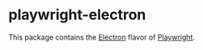 # playwright-electron
This package contains the [Electron](https://www.electronjs.org/) flavor of [Playwright](http://github.com/microsoft/playwright).
